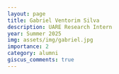 ```yaml
---
layout: page
title: Gabriel Ventorim Silva
description: UARE Research Intern
year: Summer 2025
img: assets/img/gabriel.jpg
importance: 2
category: alumni
giscus_comments: true
---
```

